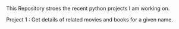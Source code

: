 This Repository stroes the recent python projects I am working on.
 
 Project 1 : Get details of related movies and books for a given name.
